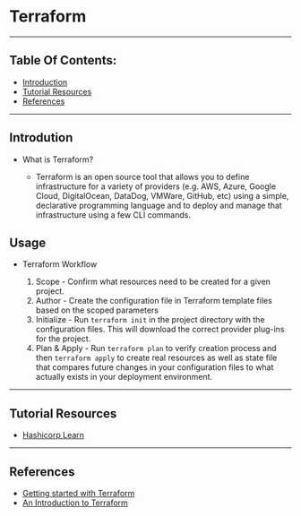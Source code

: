 # Terraform

***************************
## Table Of Contents: 
  - [Introduction](#introdution)
  - [Tutorial Resources](#tutorial-resources)
  - [References](#reference)


*****************

## Introdution
 - What is Terraform?

    - Terraform is an open source tool that allows you to define infrastructure for a variety of providers (e.g. AWS, Azure, Google Cloud, DigitalOcean, DataDog, VMWare, GitHub, etc) using a simple, declarative programming language and to deploy and manage that infrastructure using a few CLI commands.

## Usage
 - Terraform Workflow

    1. Scope - Confirm what resources need to be created for a given project.
    2. Author - Create the configuration file in Terraform template files based on the scoped parameters
    3. Initialize - Run `terraform init` in the project directory with the configuration files. This will download the correct provider plug-ins for the project.
    4. Plan & Apply - Run `terraform plan` to verify creation process and then `terraform apply` to create real resources as well as state file that compares future changes in your configuration files to what actually exists in your deployment environment.

****************************

## Tutorial Resources  
 - [Hashicorp Learn](https://learn.hashicorp.com/terraform)

************ 

## References
 - [Getting started with Terraform](https://learn.hashicorp.com/terraform/getting-started/intro)
 - [An Introduction to Terraform](https://blog.gruntwork.io/an-introduction-to-terraform-f17df9c6d180)
